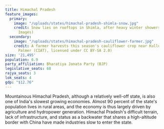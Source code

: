 ```yaml
---
title: Himachal Pradesh
feature_images:
  primary:
    image: "/uploads/states/himachal-pradesh-shimla-snow.jpg"
    credit: Snow lies on rooftops in Shimla, after heavy winter showers. (STR/AFP/Getty
      Images)
  secondary:
    image: "/uploads/states/himachal-pradesh-cauliflower-farmer.jpg"
    credit: A farmer harvests this season's cauliflower crop near Kullu town. (Neil
      Palmer (CIAT), licensed under CC BY-SA 2.0)
size: '21,495'
population: 6.9
party_affiliation: Bharatiya Janata Party (BJP)
legislative_seats: 68
rajya_seats: 3
lok_seats: 4
gdp: "$12.76"
---
```


Mountainous Himachal Pradesh, although a relatively well-off state, is also one of India's slowest growing economies. Almost 90 percent of the state's population lives in rural areas, and the economy is thus largely driven by agriculture and hydropower generation. Himachal Pradesh's difficult terrain, lack of infrastructure, and status as a backwater that shares a high-altitude border with China have made industries slow to enter the state.

